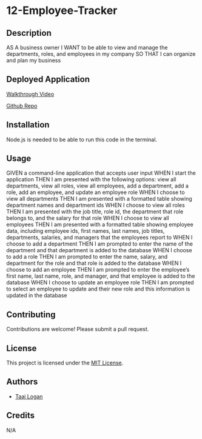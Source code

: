 # 12-Employee-Tracker

## Description 
AS A business owner
I WANT to be able to view and manage the departments, roles, and employees in my company
SO THAT I can organize and plan my business


## Deployed Application 
[Walkthrough Video]()

[Github Repo ](https://github.com/TaajL/12-Employee-Tracker)



## Installation 
Node.js is needed to be able to run this code in the terminal.

## Usage 
GIVEN a command-line application that accepts user input
WHEN I start the application
THEN I am presented with the following options: view all departments, view all roles, view all employees, add a department, add a role, add an employee, and update an employee role
WHEN I choose to view all departments
THEN I am presented with a formatted table showing department names and department ids
WHEN I choose to view all roles
THEN I am presented with the job title, role id, the department that role belongs to, and the salary for that role
WHEN I choose to view all employees
THEN I am presented with a formatted table showing employee data, including employee ids, first names, last names, job titles, departments, salaries, and managers that the employees report to
WHEN I choose to add a department
THEN I am prompted to enter the name of the department and that department is added to the database
WHEN I choose to add a role
THEN I am prompted to enter the name, salary, and department for the role and that role is added to the database
WHEN I choose to add an employee
THEN I am prompted to enter the employee’s first name, last name, role, and manager, and that employee is added to the database
WHEN I choose to update an employee role
THEN I am prompted to select an employee to update and their new role and this information is updated in the database


## Contributing
Contributions are welcome! Please submit a pull request.

## License
This project is licensed under the [MIT License](https://opensource.org/licenses/MIT).

## Authors
* [Taaj Logan](https://github.com/TaajL) 

## Credits 
N/A
